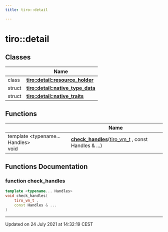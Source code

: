 ```yaml
---
title: tiro::detail

---
```


# tiro::detail



## Classes

|                | Name           |
| -------------- | -------------- |
| class | **[tiro::detail::resource_holder](/docs/api/classes/classtiro_1_1detail_1_1resource__holder)**  |
| struct | **[tiro::detail::native_type_data](/docs/api/classes/structtiro_1_1detail_1_1native__type__data)**  |
| struct | **[tiro::detail::native_traits](/docs/api/classes/structtiro_1_1detail_1_1native__traits)**  |

## Functions

|                | Name           |
| -------------- | -------------- |
| template <typename... Handles\> <br>void | **[check_handles](/docs/api/namespaces/namespacetiro_1_1detail#function-check_handles)**([tiro_vm_t](/docs/api/files/def_8h#typedef-tiro_vm_t) , const Handles & ...) |


## Functions Documentation

### function check_handles

```cpp
template <typename... Handles>
void check_handles(
    tiro_vm_t ,
    const Handles & ...
)
```






-------------------------------

Updated on 24 July 2021 at 14:32:19 CEST